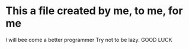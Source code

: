 # This a file created by me, to me, for me
I will bee come a better programmer
Try not to be lazy.
GOOD LUCK
